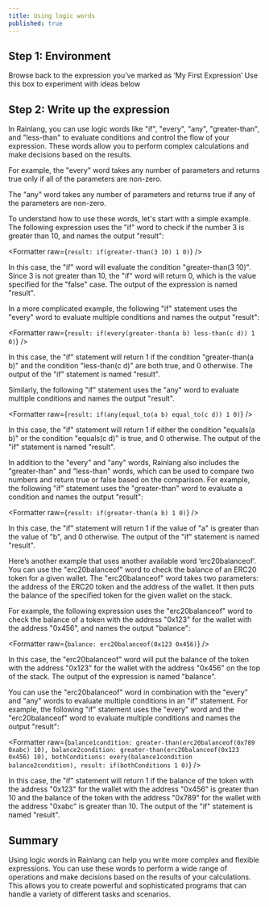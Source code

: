 ```yaml
---
title: Using logic words
published: true
---
```


<script>
	import Formatter from 'rain-svelte-components/package/formatter/Formatter.svelte';
	import { Parser } from 'rain-svelte-components/package'
</script>

## Step 1: Environment

Browse back to the expression you’ve marked as ‘My First Expression’
Use this box to experiment with ideas below

## Step 2: Write up the expression

In Rainlang, you can use logic words like "if", "every", "any", "greater-than", and "less-than" to evaluate conditions and control the flow of your expression. These words allow you to perform complex calculations and make decisions based on the results.

For example, the "every" word takes any number of parameters and returns true only if all of the parameters are non-zero.

The "any" word takes any number of parameters and returns true if any of the parameters are non-zero.

To understand how to use these words, let's start with a simple example. The following expression uses the "if" word to check if the number 3 is greater than 10, and names the output "result":

<Formatter raw={`result: if(greater-than(3 10) 1 0)`} />

In this case, the "if" word will evaluate the condition "greater-than(3 10)". Since 3 is not greater than 10, the "if" word will return 0, which is the value specified for the "false" case. The output of the expression is named "result".

In a more complicated example, the following "if" statement uses the "every" word to evaluate multiple conditions and names the output "result":

<Formatter raw={`result: if(every(greater-than(a b) less-than(c d)) 1 0)`} />

In this case, the "if" statement will return 1 if the condition "greater-than(a b)" and the condition "less-than(c d)" are both true, and 0 otherwise. The output of the "if" statement is named "result".

Similarly, the following "if" statement uses the "any" word to evaluate multiple conditions and names the output "result".

<Formatter raw={`result: if(any(equal_to(a b) equal_to(c d)) 1 0)`} />

In this case, the "if" statement will return 1 if either the condition "equals(a b)" or the condition "equals(c d)" is true, and 0 otherwise. The output of the "if" statement is named "result".

In addition to the "every" and "any" words, Rainlang also includes the "greater-than" and "less-than" words, which can be used to compare two numbers and return true or false based on the comparison. For example, the following "if" statement uses the "greater-than" word to evaluate a condition and names the output "result":

<Formatter raw={`result: if(greater-than(a b) 1 0)`} />

In this case, the "if" statement will return 1 if the value of "a" is greater than the value of "b", and 0 otherwise. The output of the "if" statement is named "result".

Here’s another example that uses another available word ‘erc20balanceof’. You can use the "erc20balanceof" word to check the balance of an ERC20 token for a given wallet. The "erc20balanceof" word takes two parameters: the address of the ERC20 token and the address of the wallet. It then puts the balance of the specified token for the given wallet on the stack.

For example, the following expression uses the "erc20balanceof" word to check the balance of a token with the address "0x123" for the wallet with the address "0x456", and names the output "balance":

<Formatter raw={`balance: erc20balanceof(0x123 0x456)`} />

In this case, the "erc20balanceof" word will put the balance of the token with the address "0x123" for the wallet with the address "0x456" on the top of the stack. The output of the expression is named "balance".

You can use the "erc20balanceof" word in combination with the "every" and "any" words to evaluate multiple conditions in an "if" statement. For example, the following "if" statement uses the "every" word and the "erc20balanceof" word to evaluate multiple conditions and names the output "result":

<Formatter raw={`balance1condition: greater-than(erc20balanceof(0x789 0xabc) 10),
balance2condition: greater-than(erc20balanceof(0x123 0x456) 10),
bothConditions: every(balance1condition balance2condition),
result: if(bothConditions 1 0)`} />

In this case, the "if" statement will return 1 if the balance of the token with the address "0x123" for the wallet with the address "0x456" is greater than 10 and the balance of the token with the address "0x789" for the wallet with the address "0xabc" is greater than 10. The output of the "if" statement is named "result".

## Summary

Using logic words in Rainlang can help you write more complex and flexible expressions. You can use these words to perform a wide range of operations and make decisions based on the results of your calculations. This allows you to create powerful and sophisticated programs that can handle a variety of different tasks and scenarios.
